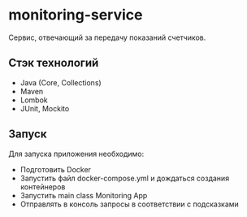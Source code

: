 # monitoring-service

Сервис, отвечающий за передачу показаний счетчиков. 

## Стэк технологий

- Java (Core, Collections)
- Maven
- Lombok
- JUnit, Mockito

## Запуск

Для запуска приложения необходимо:
- Подготовить Docker
- Запустить файл docker-compose.yml и дождаться создания контейнеров
- Запустить main class Monitoring App
- Отправлять в консоль запросы в соответствии с подсказками
